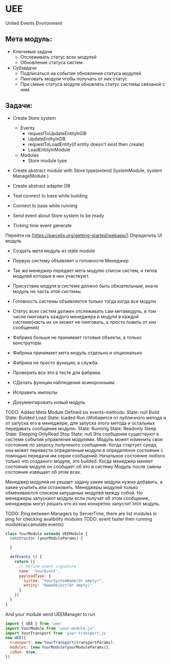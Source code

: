 # UEE
United Events Environment
## Мета модуль:
- Ключевые задачи
  - Отслеживать статус всех модулей
  - Обновление статуса систем
- Субзадачи
  - Подписаться на событие обновления статуса модулей
  - Пинговать модули чтобы получать от них статус
  - При смене статуса модуля обновлять статус системы связаной с ним.


## Задачи:

- Create Store system
  - Events
    - requestToUpdateEntityInDB
    - UpdateEntityInDB
    - requestToLoadEntity(if entity doesn't exist then create)
    - LoadEntityInModule
  - Modules
    - Store module type

- Create abstract module with Store type(extend SystemModule, system ManageModule )
- Create abstract adapter DB
- Test connect to base while building
- Connect to base while running
- Send event about Store system to be ready
- Ticking time event generate

Перейти на [https://parceljs.org/getting-started/webapp/]
Определить UI модуль


- Создать мета модуль из state module
- Первую систему объявляет о готовности Менеджер
- Так же менеджер передает мета модулю список систем, и типов модулей которые в них участвуют.
- Присуствие модуля в системе должно быть обязательным, иначе модуль не часть этой системы.
- Готовность системы объявляется только тогда когда все модули
- Статус всех систем должен отслеживать сам метамодуль, в том числе пинговать каждого менеджера и модули в каждой системе(часть их он может не пинговать, а просто ловить от них сообщения)

- Фабрика больше не принимает готовые объекты, а только конструторы
- Фабрика принимает мета модуль отдельно и опционально
- Фабрика не просто функция, а служба.
- Проверить все это в тесте для фабрики.
- СДелать фукнции наблюдения асинхронными
- Исправить импорты
- Документировать новый модуль 



TODO: Added Meta Module
Defined six events-methods:
State: null
Build
State: Builded
Load
State: loaded
Run //Избавится от публичного метода и от запуска его в менеджере, для запуска этого метода и остальных передавать сообщение модулю.
State: Running
State: Readonly
Sleep
State: Sleeping
OnlyRead
Stop
State: null
Эти сообщения существуют в системе событий управления модулями.
Модуль может изменить свое состояние по запросу полученого сообщения.
Когда стартует среда, она может перевести определеные модули в определеное состояние с помощью передачи им серии сообщений.
Начальное состояние любого только что созданого модуля, это builded.
Когда менеджер меняет состояние модуля он сообщает об это в систему
Модуль после смены состояния извещает об этом всех.

Менеджер модулей не решает задачу какие модули нужно добавить, а какие усыпить или остановить.
Менеджеры модулей только обмениваются списком запущеных модулей между собой.
Но менеджеры запускают модули если получат об этом сообщение, менеджеры могут решать кто из них конкретно запустит этот модуль.

TODO: Ping between Managers by ServerTime, there are list modules in ping for checking avalibility modules
TODO: event faster then running module(accamulate events)


```javascript
class YourModule extends UEEModule {
  constructor (yourModuleParams) {

  }

  defEvents () {
    return [{
      // Define event signature 
      name: 'YourEvent', 
      payloadType: { 
        system: "YourSystemName(Or empty)", 
        entity: "NameObject(Or empty)"
      } 
    }]
  }
}
```

And your module send UEEManager to run
```javascript
import { UEE } from 'uee'
import YourModule from 'your-module.js'
import YourTransport from 'your-transport.js'
new UEE({
  transport: new YourTransport(transportParams),
  modules: [new YourModule(yourModuleParams)],
  isRun: true,
})
```